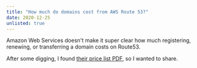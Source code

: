 ```yaml
---
title: "How much do domains cost from AWS Route 53?"
date: 2020-12-25
unlisted: true
---
```


Amazon Web Services doesn't make it super clear how much registering, renewing, or transferring a domain costs on Route53.

After some digging, I found [their price list PDF](https://d32ze2gidvkk54.cloudfront.net/Amazon_Route_53_Domain_Registration_Pricing_20140731.pdf), so I wanted to share.
